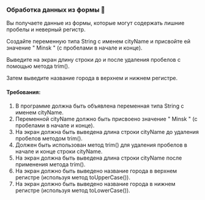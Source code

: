 
### Обработка данных из формы 📝

Вы получаете данные из формы, которые могут содержать лишние пробелы и неверный регистр.

Создайте переменную типа String с именем cityName и присвойте ей значение " Minsk " (с пробелами в начале и конце).

Выведите на экран длину строки до и после удаления пробелов с помощью метода trim().

Затем выведите название города в верхнем и нижнем регистре.

#### Требования:
1. В программе должна быть объявлена переменная типа String с именем cityName. 
2. Переменной cityName должно быть присвоено значение " Minsk " (с пробелами в начале и конце). 
3. На экран должна быть выведена длина строки cityName до удаления пробелов методом trim(). 
4. Должен быть использован метод trim() для удаления пробелов в начале и конце строки cityName. 
5. На экран должна быть выведена длина строки cityName после применения метода trim(). 
6. На экран должно быть выведено название города в верхнем регистре (используя метод toUpperCase()). 
7. На экран должно быть выведено название города в нижнем регистре (используя метод toLowerCase()).